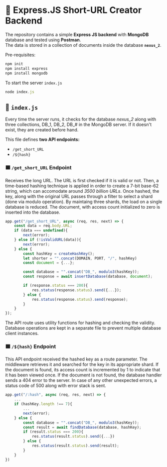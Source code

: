 # 🧠 Express.JS Short-URL Creator Backend

The repository contains a simple **Express JS backend** with **MongoDB** database and tested using **Postman**.  
The data is stored in a collection of documents inside the database **`nexus_2`**.

Pre-requisites:
  ``` javascript
  npm init
  npm install express
  npm install mongodb
  ```

To start the server ```index.js```
   ```javascript
   node index.js
   ```

## 📄 `index.js`

Every time the server runs, it checks for the database *nexus_2* along with three collections, DB_1, DB_2, DB_# in the MongoDB server.
If it doesn't exist, they are created before hand.

This file defines **two API endpoints:**

- `/get_short_URL`  
- `/${hash}`  

### 🟦 `/get_short_URL` Endpoint

Receives the long URL. The URL is first checked if it is valid or not.
Then, a time-based hashing technique is applied in order to create a 7-bit base-62 string, which can accomodate around *3500 billion URLs*.
Once hashed, the key, along with the original URL passes through a filter to select a shard (done via modulo operation). 
By maintaing three shards, the load on a single database is reduced.
The document, with access count initialized to zero is inserted into the database.

  ```javascript
  app.get("/get_short_URL", async (req, res, next) => {
      const data = req.body.URL;
      if (data === undefined){
          next(error);
      } else if (!isValidURL(data)){
          next(error);
      } else {
          const hashKey = createHashKey();
          let shorter = "".concat(DOMAIN, PORT, "/", hashKey)
          const document = {...};
  
          const database = "".concat("DB_", modulo3(hashKey));
          const response = await insertDatabase(database, document);
  
          if (response.status === 200){
              res.status(response.status).send({...});
          } else {
              res.status(response.status).send(response);
          }
      }
  });
  ```

The API route uses utility functions for hashing and checking the validity. 
Database operations are kept in a separate file to prevent multiple database client instances.

### 🟩 `/${hash}` Endpoint

This API endpoint received the hashed key as a route parameter. The middleware retrieves it and searched for the key in its appropriate shard.
If the document is found, its access count is incremented by 1 to indicate that it has been viewed once. 
If the document is not found, the database handler sends a 404 error to the server. 
In case of any other unexpected errors, a status code of 500 along with error stack is sent.

  ```javascript
  app.get("/:hash", async (req, res, next) => {
      ...
      if (hashKey.length !== 7){
          ...
          next(error);
      } else {
          const database = "".concat("DB_", modulo3(hashKey));
          const result = await findDatabase(database, hashKey);
          if (result.status === 200){
              res.status(result.status).send({...})
          } else {
              res.status(result.status).send(result);
          }
      }
  })
  ```
